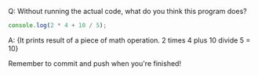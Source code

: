 Q: Without running the actual code, what do you think this program does?

```js
console.log(2 * 4 + 10 / 5);
```

A: {It prints result of a piece of math operation. 2 times 4 plus 10 divide 5 = 10}


Remember to commit and push when you're finished!